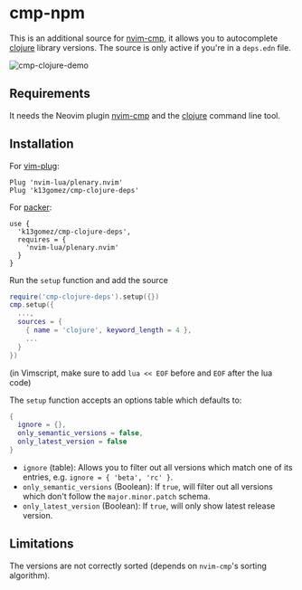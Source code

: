 # cmp-npm

This is an additional source for [nvim-cmp](https://github.com/hrsh7th/nvim-cmp), it allows you to
autocomplete [clojure](https://clojure.org/guides/deps_and_cli) library versions.
The source is only active if you're in a `deps.edn` file.

![cmp-clojure-demo](https://user-images.githubusercontent.com/1457616/236848226-fa0d4d2c-8e35-4c94-8285-eadc887644ff.gif)

## Requirements

It needs the Neovim plugin [nvim-cmp](https://github.com/hrsh7th/nvim-cmp) and the [clojure](https://clojure.org/guides/deps_and_cli) command line tool.

## Installation

For [vim-plug](https://github.com/junegunn/vim-plug):
```
Plug 'nvim-lua/plenary.nvim'
Plug 'k13gomez/cmp-clojure-deps'
```
For [packer](https://github.com/wbthomason/packer.nvim):
```
use {
  'k13gomez/cmp-clojure-deps',
  requires = {
    'nvim-lua/plenary.nvim'
  }
}
```

Run the `setup` function and add the source
```lua
require('cmp-clojure-deps').setup({})
cmp.setup({
  ...,
  sources = {
    { name = 'clojure', keyword_length = 4 },
    ...
  }
})
```
(in Vimscript, make sure to add `lua << EOF` before and `EOF` after the lua code)

The `setup` function accepts an options table which defaults to:

```lua
{
  ignore = {},
  only_semantic_versions = false,
  only_latest_version = false
}
```

- `ignore` (table): Allows you to filter out all versions which match one of its entries,
e.g. `ignore = { 'beta', 'rc' }`.
- `only_semantic_versions` (Boolean): If `true`, will filter out all versions which don't follow 
  the `major.minor.patch` schema.
- `only_latest_version` (Boolean): If `true`, will only show latest release version.


## Limitations

The versions are not correctly sorted (depends on `nvim-cmp`'s sorting algorithm).
